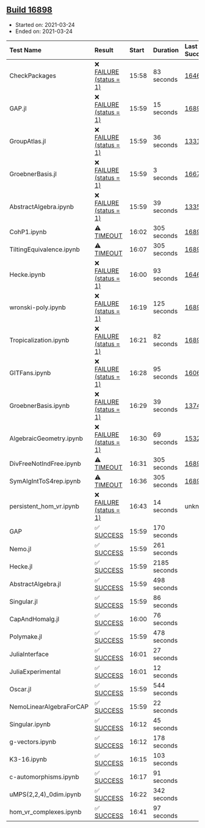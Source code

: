 ## [Build 16898](https://oscarci.mathematik.uni-kl.de/job/oscar/16898/)

* Started on: 2021-03-24
* Ended on: 2021-03-24

| Test Name    | Result | Start | Duration | Last Success | First Failure |
|:-------------|:-------|:------|:---------|:-------------|:--------------|
| CheckPackages | ❌ [FAILURE (status = 1)](https://oscarci.mathematik.uni-kl.de/job/oscar/16898/artifact/logs/build-16898/CheckPackages.log) | 15:58 | 83 seconds | [16463](https://oscarci.mathematik.uni-kl.de/job/oscar/16463/) | [16464](https://oscarci.mathematik.uni-kl.de/job/oscar/16464/) |
| GAP.jl | ❌ [FAILURE (status = 1)](https://oscarci.mathematik.uni-kl.de/job/oscar/16898/artifact/logs/build-16898/GAP.jl.log) | 15:59 | 15 seconds | [16897](https://oscarci.mathematik.uni-kl.de/job/oscar/16897/) | [16898](https://oscarci.mathematik.uni-kl.de/job/oscar/16898/) |
| GroupAtlas.jl | ❌ [FAILURE (status = 1)](https://oscarci.mathematik.uni-kl.de/job/oscar/16898/artifact/logs/build-16898/GroupAtlas.jl.log) | 15:59 | 36 seconds | [13311](https://oscarci.mathematik.uni-kl.de/job/oscar/13311/) | [13312](https://oscarci.mathematik.uni-kl.de/job/oscar/13312/) |
| GroebnerBasis.jl | ❌ [FAILURE (status = 1)](https://oscarci.mathematik.uni-kl.de/job/oscar/16898/artifact/logs/build-16898/GroebnerBasis.jl.log) | 15:59 | 3 seconds | [16676](https://oscarci.mathematik.uni-kl.de/job/oscar/16676/) | [16677](https://oscarci.mathematik.uni-kl.de/job/oscar/16677/) |
| AbstractAlgebra.ipynb | ❌ [FAILURE (status = 1)](https://oscarci.mathematik.uni-kl.de/job/oscar/16898/artifact/logs/build-16898/AbstractAlgebra.ipynb.log) | 15:59 | 39 seconds | [13355](https://oscarci.mathematik.uni-kl.de/job/oscar/13355/) | [13356](https://oscarci.mathematik.uni-kl.de/job/oscar/13356/) |
| CohP1.ipynb | ⚠ [TIMEOUT](https://oscarci.mathematik.uni-kl.de/job/oscar/16898/artifact/logs/build-16898/CohP1.ipynb.log) | 16:02 | 305 seconds | [16897](https://oscarci.mathematik.uni-kl.de/job/oscar/16897/) | [16898](https://oscarci.mathematik.uni-kl.de/job/oscar/16898/) |
| TiltingEquivalence.ipynb | ⚠ [TIMEOUT](https://oscarci.mathematik.uni-kl.de/job/oscar/16898/artifact/logs/build-16898/TiltingEquivalence.ipynb.log) | 16:07 | 305 seconds | [16897](https://oscarci.mathematik.uni-kl.de/job/oscar/16897/) | [16898](https://oscarci.mathematik.uni-kl.de/job/oscar/16898/) |
| Hecke.ipynb | ❌ [FAILURE (status = 1)](https://oscarci.mathematik.uni-kl.de/job/oscar/16898/artifact/logs/build-16898/Hecke.ipynb.log) | 16:00 | 93 seconds | [16463](https://oscarci.mathematik.uni-kl.de/job/oscar/16463/) | [16464](https://oscarci.mathematik.uni-kl.de/job/oscar/16464/) |
| wronski-poly.ipynb | ❌ [FAILURE (status = 1)](https://oscarci.mathematik.uni-kl.de/job/oscar/16898/artifact/logs/build-16898/wronski-poly.ipynb.log) | 16:19 | 125 seconds | [16894](https://oscarci.mathematik.uni-kl.de/job/oscar/16894/) | [16895](https://oscarci.mathematik.uni-kl.de/job/oscar/16895/) |
| Tropicalization.ipynb | ❌ [FAILURE (status = 1)](https://oscarci.mathematik.uni-kl.de/job/oscar/16898/artifact/logs/build-16898/Tropicalization.ipynb.log) | 16:21 | 82 seconds | [16897](https://oscarci.mathematik.uni-kl.de/job/oscar/16897/) | [16898](https://oscarci.mathematik.uni-kl.de/job/oscar/16898/) |
| GITFans.ipynb | ❌ [FAILURE (status = 1)](https://oscarci.mathematik.uni-kl.de/job/oscar/16898/artifact/logs/build-16898/GITFans.ipynb.log) | 16:28 | 95 seconds | [16068](https://oscarci.mathematik.uni-kl.de/job/oscar/16068/) | [16069](https://oscarci.mathematik.uni-kl.de/job/oscar/16069/) |
| GroebnerBasis.ipynb | ❌ [FAILURE (status = 1)](https://oscarci.mathematik.uni-kl.de/job/oscar/16898/artifact/logs/build-16898/GroebnerBasis.ipynb.log) | 16:29 | 39 seconds | [13748](https://oscarci.mathematik.uni-kl.de/job/oscar/13748/) | [13749](https://oscarci.mathematik.uni-kl.de/job/oscar/13749/) |
| AlgebraicGeometry.ipynb | ❌ [FAILURE (status = 1)](https://oscarci.mathematik.uni-kl.de/job/oscar/16898/artifact/logs/build-16898/AlgebraicGeometry.ipynb.log) | 16:30 | 69 seconds | [15322](https://oscarci.mathematik.uni-kl.de/job/oscar/15322/) | [15323](https://oscarci.mathematik.uni-kl.de/job/oscar/15323/) |
| DivFreeNotIndFree.ipynb | ⚠ [TIMEOUT](https://oscarci.mathematik.uni-kl.de/job/oscar/16898/artifact/logs/build-16898/DivFreeNotIndFree.ipynb.log) | 16:31 | 305 seconds | [16897](https://oscarci.mathematik.uni-kl.de/job/oscar/16897/) | [16898](https://oscarci.mathematik.uni-kl.de/job/oscar/16898/) |
| SymAlgIntToS4rep.ipynb | ⚠ [TIMEOUT](https://oscarci.mathematik.uni-kl.de/job/oscar/16898/artifact/logs/build-16898/SymAlgIntToS4rep.ipynb.log) | 16:36 | 305 seconds | [16897](https://oscarci.mathematik.uni-kl.de/job/oscar/16897/) | [16898](https://oscarci.mathematik.uni-kl.de/job/oscar/16898/) |
| persistent_hom_vr.ipynb | ❌ [FAILURE (status = 1)](https://oscarci.mathematik.uni-kl.de/job/oscar/16898/artifact/logs/build-16898/persistent_hom_vr.ipynb.log) | 16:43 | 14 seconds | unknown | unknown |
| GAP | ✅ [SUCCESS](https://oscarci.mathematik.uni-kl.de/job/oscar/16898/artifact/logs/build-16898/GAP.log) | 15:59 | 170 seconds |  |  |
| Nemo.jl | ✅ [SUCCESS](https://oscarci.mathematik.uni-kl.de/job/oscar/16898/artifact/logs/build-16898/Nemo.jl.log) | 15:59 | 261 seconds |  |  |
| Hecke.jl | ✅ [SUCCESS](https://oscarci.mathematik.uni-kl.de/job/oscar/16898/artifact/logs/build-16898/Hecke.jl.log) | 15:59 | 2185 seconds |  |  |
| AbstractAlgebra.jl | ✅ [SUCCESS](https://oscarci.mathematik.uni-kl.de/job/oscar/16898/artifact/logs/build-16898/AbstractAlgebra.jl.log) | 15:59 | 498 seconds |  |  |
| Singular.jl | ✅ [SUCCESS](https://oscarci.mathematik.uni-kl.de/job/oscar/16898/artifact/logs/build-16898/Singular.jl.log) | 15:59 | 86 seconds |  |  |
| CapAndHomalg.jl | ✅ [SUCCESS](https://oscarci.mathematik.uni-kl.de/job/oscar/16898/artifact/logs/build-16898/CapAndHomalg.jl.log) | 16:00 | 76 seconds |  |  |
| Polymake.jl | ✅ [SUCCESS](https://oscarci.mathematik.uni-kl.de/job/oscar/16898/artifact/logs/build-16898/Polymake.jl.log) | 15:59 | 478 seconds |  |  |
| JuliaInterface | ✅ [SUCCESS](https://oscarci.mathematik.uni-kl.de/job/oscar/16898/artifact/logs/build-16898/JuliaInterface.log) | 16:01 | 27 seconds |  |  |
| JuliaExperimental | ✅ [SUCCESS](https://oscarci.mathematik.uni-kl.de/job/oscar/16898/artifact/logs/build-16898/JuliaExperimental.log) | 16:01 | 12 seconds |  |  |
| Oscar.jl | ✅ [SUCCESS](https://oscarci.mathematik.uni-kl.de/job/oscar/16898/artifact/logs/build-16898/Oscar.jl.log) | 15:59 | 544 seconds |  |  |
| NemoLinearAlgebraForCAP | ✅ [SUCCESS](https://oscarci.mathematik.uni-kl.de/job/oscar/16898/artifact/logs/build-16898/NemoLinearAlgebraForCAP.log) | 15:59 | 22 seconds |  |  |
| Singular.ipynb | ✅ [SUCCESS](https://oscarci.mathematik.uni-kl.de/job/oscar/16898/artifact/logs/build-16898/Singular.ipynb.log) | 16:12 | 45 seconds |  |  |
| g-vectors.ipynb | ✅ [SUCCESS](https://oscarci.mathematik.uni-kl.de/job/oscar/16898/artifact/logs/build-16898/g-vectors.ipynb.log) | 16:12 | 178 seconds |  |  |
| K3-16.ipynb | ✅ [SUCCESS](https://oscarci.mathematik.uni-kl.de/job/oscar/16898/artifact/logs/build-16898/K3-16.ipynb.log) | 16:15 | 103 seconds |  |  |
| c-automorphisms.ipynb | ✅ [SUCCESS](https://oscarci.mathematik.uni-kl.de/job/oscar/16898/artifact/logs/build-16898/c-automorphisms.ipynb.log) | 16:17 | 91 seconds |  |  |
| uMPS(2,2,4)_0dim.ipynb | ✅ [SUCCESS](https://oscarci.mathematik.uni-kl.de/job/oscar/16898/artifact/logs/build-16898/uMPS-2-2-4-_0dim.ipynb.log) | 16:22 | 342 seconds |  |  |
| hom_vr_complexes.ipynb | ✅ [SUCCESS](https://oscarci.mathematik.uni-kl.de/job/oscar/16898/artifact/logs/build-16898/hom_vr_complexes.ipynb.log) | 16:41 | 97 seconds |  |  |
